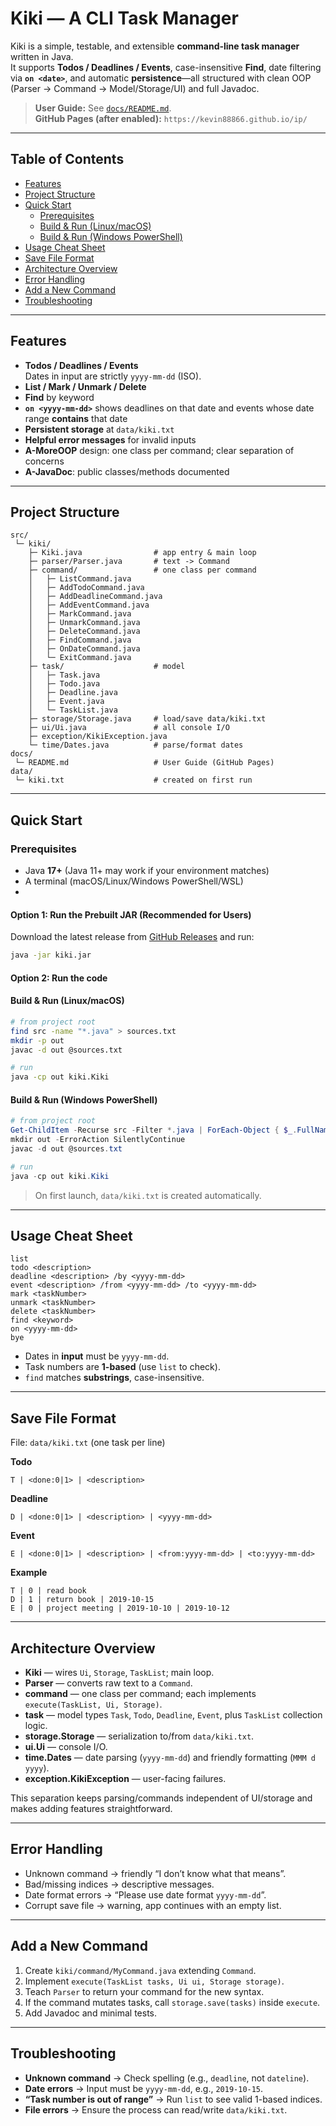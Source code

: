 # Kiki — A CLI Task Manager

Kiki is a simple, testable, and extensible **command-line task manager** written in Java.  
It supports **Todos / Deadlines / Events**, case-insensitive **Find**, date filtering via **`on <date>`**, and automatic **persistence**—all structured with clean OOP (Parser → Command → Model/Storage/UI) and full Javadoc.

> **User Guide:** See [`docs/README.md`](docs/README.md).  
> **GitHub Pages (after enabled):** `https://kevin88866.github.io/ip/`

---

## Table of Contents
- [Features](#features)
- [Project Structure](#project-structure)
- [Quick Start](#quick-start)
    - [Prerequisites](#prerequisites)
    - [Build & Run (Linux/macOS)](#build--run-linuxmacos)
    - [Build & Run (Windows PowerShell)](#build--run-windows-powershell)
- [Usage Cheat Sheet](#usage-cheat-sheet)
- [Save File Format](#save-file-format)
- [Architecture Overview](#architecture-overview)
- [Error Handling](#error-handling)
- [Add a New Command](#add-a-new-command)
- [Troubleshooting](#troubleshooting)

---

## Features
- **Todos / Deadlines / Events**  
  Dates in input are strictly `yyyy-mm-dd` (ISO).
- **List / Mark / Unmark / Delete**
- **Find** by keyword
- **`on <yyyy-mm-dd>`** shows deadlines on that date and events whose date range **contains** that date
- **Persistent storage** at `data/kiki.txt`
- **Helpful error messages** for invalid inputs
- **A-MoreOOP** design: one class per command; clear separation of concerns
- **A-JavaDoc**: public classes/methods documented

---

## Project Structure
```
src/
 └─ kiki/
    ├─ Kiki.java                # app entry & main loop
    ├─ parser/Parser.java       # text -> Command
    ├─ command/                 # one class per command
    │   ├─ ListCommand.java
    │   ├─ AddTodoCommand.java
    │   ├─ AddDeadlineCommand.java
    │   ├─ AddEventCommand.java
    │   ├─ MarkCommand.java
    │   ├─ UnmarkCommand.java
    │   ├─ DeleteCommand.java
    │   ├─ FindCommand.java
    │   ├─ OnDateCommand.java
    │   └─ ExitCommand.java
    ├─ task/                    # model
    │   ├─ Task.java
    │   ├─ Todo.java
    │   ├─ Deadline.java
    │   ├─ Event.java
    │   └─ TaskList.java
    ├─ storage/Storage.java     # load/save data/kiki.txt
    ├─ ui/Ui.java               # all console I/O
    ├─ exception/KikiException.java
    └─ time/Dates.java          # parse/format dates
docs/
 └─ README.md                   # User Guide (GitHub Pages)
data/
 └─ kiki.txt                    # created on first run
```

---

## Quick Start

### Prerequisites
- Java **17+** (Java 11+ may work if your environment matches)
- A terminal (macOS/Linux/Windows PowerShell/WSL)
- 
#### Option 1: Run the Prebuilt JAR (Recommended for Users)
Download the latest release from [GitHub Releases](../../releases) and run:

```bash
java -jar kiki.jar
```

#### Option 2: Run the code

#### Build & Run (Linux/macOS)

```bash
# from project root
find src -name "*.java" > sources.txt
mkdir -p out
javac -d out @sources.txt

# run
java -cp out kiki.Kiki
```

#### Build & Run (Windows PowerShell)
```powershell
# from project root
Get-ChildItem -Recurse src -Filter *.java | ForEach-Object { $_.FullName } | Set-Content sources.txt
mkdir out -ErrorAction SilentlyContinue
javac -d out @sources.txt

# run
java -cp out kiki.Kiki
```

> On first launch, `data/kiki.txt` is created automatically.

---

## Usage Cheat Sheet
```
list
todo <description>
deadline <description> /by <yyyy-mm-dd>
event <description> /from <yyyy-mm-dd> /to <yyyy-mm-dd>
mark <taskNumber>
unmark <taskNumber>
delete <taskNumber>
find <keyword>
on <yyyy-mm-dd>
bye
```
- Dates in **input** must be `yyyy-mm-dd`.
- Task numbers are **1-based** (use `list` to check).
- `find` matches **substrings**, case-insensitive.

---

## Save File Format
File: `data/kiki.txt` (one task per line)

**Todo**
```
T | <done:0|1> | <description>
```

**Deadline**
```
D | <done:0|1> | <description> | <yyyy-mm-dd>
```

**Event**
```
E | <done:0|1> | <description> | <from:yyyy-mm-dd> | <to:yyyy-mm-dd>
```

**Example**
```
T | 0 | read book
D | 1 | return book | 2019-10-15
E | 0 | project meeting | 2019-10-10 | 2019-10-12
```

---

## Architecture Overview
- **Kiki** — wires `Ui`, `Storage`, `TaskList`; main loop.
- **Parser** — converts raw text to a `Command`.
- **command** — one class per command; each implements `execute(TaskList, Ui, Storage)`.
- **task** — model types `Task`, `Todo`, `Deadline`, `Event`, plus `TaskList` collection logic.
- **storage.Storage** — serialization to/from `data/kiki.txt`.
- **ui.Ui** — console I/O.
- **time.Dates** — date parsing (`yyyy-mm-dd`) and friendly formatting (`MMM d yyyy`).
- **exception.KikiException** — user-facing failures.

This separation keeps parsing/commands independent of UI/storage and makes adding features straightforward.

---

## Error Handling
- Unknown command → friendly “I don’t know what that means”.
- Bad/missing indices → descriptive messages.
- Date format errors → “Please use date format `yyyy-mm-dd`”.
- Corrupt save file → warning, app continues with an empty list.

---

## Add a New Command
1. Create `kiki/command/MyCommand.java` extending `Command`.
2. Implement `execute(TaskList tasks, Ui ui, Storage storage)`.
3. Teach `Parser` to return your command for the new syntax.
4. If the command mutates tasks, call `storage.save(tasks)` inside `execute`.
5. Add Javadoc and minimal tests.

---

## Troubleshooting
- **Unknown command** → Check spelling (e.g., `deadline`, not `dateline`).
- **Date errors** → Input must be `yyyy-mm-dd`, e.g., `2019-10-15`.
- **“Task number is out of range”** → Run `list` to see valid 1-based indices.
- **File errors** → Ensure the process can read/write `data/kiki.txt`.

